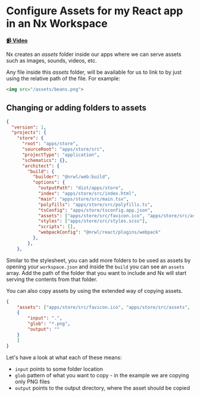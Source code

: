# Configure Assets for my React app in an Nx Workspace

**[📹 Video](https://egghead.io/lessons/egghead-configure-assets-for-my-react-app-in-an-nx-workspace)**

Nx creates an _assets_ folder inside our apps where we can serve assets such as images, sounds, videos, etc.

Any file inside this _assets_ folder, will be available for us to link to by just using the relative path of the file. For example:

```html
<img src="/assets/beans.png">
```

## Changing or adding folders to assets

```json
{
  "version": 1,
  "projects": {
    "store": {
      "root": "apps/store",
      "sourceRoot": "apps/store/src",
      "projectType": "application",
      "schematics": {},
      "architect": {
        "build": {
          "builder": "@nrwl/web:build",
          "options": {
            "outputPath": "dist/apps/store",
            "index": "apps/store/src/index.html",
            "main": "apps/store/src/main.tsx",
            "polyfills": "apps/store/src/polyfills.ts",
            "tsConfig": "apps/store/tsconfig.app.json",
            "assets": ["apps/store/src/favicon.ico", "apps/store/src/assets"],
            "styles": ["apps/store/src/styles.scss"],
            "scripts": [],
            "webpackConfig": "@nrwl/react/plugins/webpack"
          },
        },
    },
```

Similar to the stylesheet, you can add more folders to be used as assets by opening your `workspace.json` and inside the `build` you can see an `assets` array. Add the path of the folder that you want to include and Nx will start serving the contents from that folder.

You can also copy assets by using the extended way of copying assets.

```json
{
    "assets": ["apps/store/src/favicon.ico", "apps/store/src/assets",
    {
        "input": ".",
        "glob": "*.png",
        "output": ""
    }
    ]
}

```

Let's have a look at what each of these means:

- `input` points to some folder location
- `glob` pattern of what you want to copy - in the example we are copying only PNG files
- `output` points to the output directory, where the asset should be copied